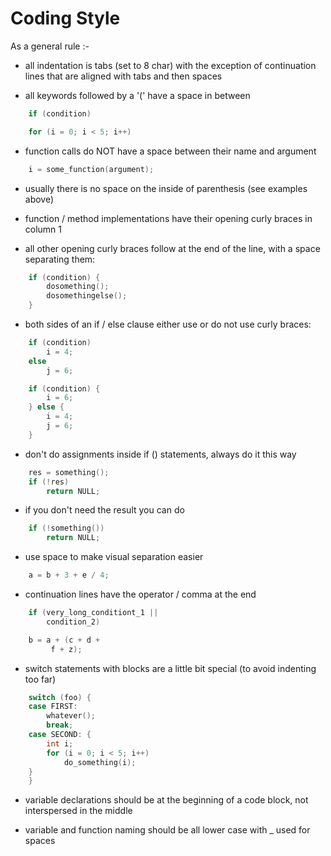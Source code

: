 # Coding Style

As a general rule :-

- all indentation is tabs (set to 8 char) with the exception of
  continuation lines that are aligned with tabs and then spaces

- all keywords followed by a '(' have a space in between

```C
	if (condition)

	for (i = 0; i < 5; i++)
```

- function calls do NOT have a space between their name and argument

```C
	i = some_function(argument);
```

- usually there is no space on the inside of parenthesis (see examples
  above)

- function / method implementations have their opening curly braces in
  column 1

- all other opening curly braces follow at the end of the line, with a
  space separating them:

```C
	if (condition) {
		dosomething();
		dosomethingelse();
	}
```

- both sides of an if / else clause either use or do not use curly braces:

```C
	if (condition)
		i = 4;
	else
		j = 6;

	if (condition) {
		i = 6;
	} else {
		i = 4;
		j = 6;
	}
```

- don't do assignments inside if () statements, always do it this way

```C
	res = something();
	if (!res)
		return NULL;
```

- if you don't need the result you can do

```C
	if (!something())
		return NULL;
```

- use space to make visual separation easier

```C
	a = b + 3 + e / 4;
```

- continuation lines have the operator / comma at the end

```C
	if (very_long_conditiont_1 ||
	    condition_2)

	b = a + (c + d +
		 f + z);
```

- switch statements with blocks are a little bit special (to avoid indenting
  too far)

```C
	switch (foo) {
	case FIRST:
		whatever();
		break;
	case SECOND: {
		int i;
		for (i = 0; i < 5; i++)
			do_something(i);
	}
	}
```

- variable declarations should be at the beginning of a code block, not
  interspersed in the middle

- variable and function naming should be all lower case with _ used for spaces
